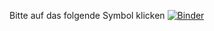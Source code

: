 Bitte auf das folgende Symbol klicken [![Binder](https://mybinder.org/badge_logo.svg)](https://mybinder.org/v2/gh/Koppeprojects/Chaostropfensimulation/HEAD)
